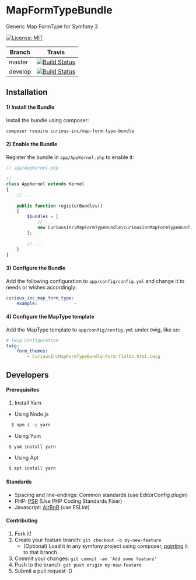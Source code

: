 # MapFormTypeBundle
Generic Map FormType for Symfony 3

[![License: MIT](https://img.shields.io/badge/License-MIT-yellow.svg)](https://opensource.org/licenses/MIT)  

Branch | Travis | 
------ | ------ |
master | [![Build Status](https://travis-ci.org/CuriousInc/MapFormTypeBundle.svg?branch=master)](https://travis-ci.org/CuriousInc/MapFormTypeBundle) |
develop | [![Build Status](https://travis-ci.org/CuriousInc/MapFormTypeBundle.svg?branch=develop)](https://travis-ci.org/CuriousInc/MapFormTypeBundle) |

## Installation

#### 1) Install the Bundle
Install the bundle using composer:
```bash
composer require curious-inc/map-form-type-bundle
```

#### 2) Enable the Bundle
Register the bundle in `app/AppKernel.php` to enable it:
```php
// app/AppKernel.php
 
// ...
class AppKernel extends Kernel
{
    // ...
 
    public function registerBundles()
    {
        $bundles = [
            // ...
            new CuriousInc\MapFormTypeBundle\CuriousIncMapFormTypeBundle(),
        ];
 
        // ...
    }
}
```

#### 3) Configure the Bundle
Add the following configuration to `app/config/config.yml` and change it to needs or wishes accordingly:
```yaml
curious_inc_map_form_type:
    example:              ~
```

#### 4) Configure the MapType template
Add the MapType template to `app/config/config.yml` under twig, like so:
```yaml
# Twig Configuration
twig:
    form_themes:
        - CuriousIncMapFormTypeBundle:Form:fields.html.twig
```

## Developers

#### Prerequisites
1. Install Yarn

  * Using Node.js
```bash
  $ npm i -g yarn
```
  * Using Yum
```bash
 $ yum install yarn 
```
  * Using Apt
```bash
 $ apt install yarn
```

#### Standards
* Spacing and line-endings: Common standards (use EditorConfig plugin)
* PHP: [PSR](http://www.php-fig.org/) (Use PHP Coding Standards Fixer)
* Javascript: [AirBnB](https://github.com/airbnb/javascript) (use ESLint)

#### Contributing
1. Fork it!
2. Create your feature branch: `git checkout -b my-new-feature`  
    * (Optional) Load it in any symfony project using composer, [pointing](https://getcomposer.org/doc/05-repositories.md#loading-a-package-from-a-vcs-repository) it to that branch
3. Commit your changes: `git commit -am 'Add some feature'`
4. Push to the branch: `git push origin my-new-feature`
5. Submit a pull request :D

